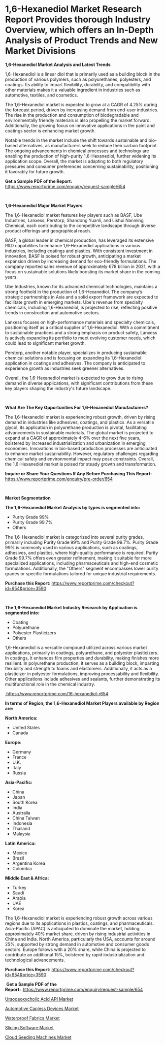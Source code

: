 <p><h1>1,6-Hexanediol Market Research Report Provides thorough Industry Overview, which offers an In-Depth Analysis of Product Trends and New Market Divisions</h1></p><p><strong>1,6-Hexanediol Market Analysis and Latest Trends</strong></p>
<p><p>1,6-Hexanediol is a linear diol that is primarily used as a building block in the production of various polymers, such as polyurethanes, polyesters, and coatings. Its ability to impart flexibility, durability, and compatibility with other materials makes it a valuable ingredient in industries such as automotive, textiles, and cosmetics.</p><p>The 1,6-Hexanediol market is expected to grow at a CAGR of 4.25% during the forecast period, driven by increasing demand from end-user industries. The rise in the production and consumption of biodegradable and environmentally friendly materials is also propelling the market forward. Additionally, the growing focus on innovative applications in the paint and coatings sector is enhancing market growth.</p><p>Notable trends in the market include the shift towards sustainable and bio-based alternatives, as manufacturers seek to reduce their carbon footprint. The ongoing advancements in chemical processes and technology are enabling the production of high-purity 1,6-Hexanediol, further widening its application scope. Overall, the market is adapting to both regulatory pressures and consumer preferences concerning sustainability, positioning it favorably for future growth.</p></p>
<p><strong>Get a Sample PDF of the Report:&nbsp;</strong> <a href="https://www.reportprime.com/enquiry/request-sample/654">https://www.reportprime.com/enquiry/request-sample/654</a></p>
<p>&nbsp;</p>
<p><strong>1,6-Hexanediol Major Market Players</strong></p>
<p><p>The 1,6-Hexanediol market features key players such as BASF, Ube Industries, Lanxess, Perstorp, Shandong Yuanli, and Lishui Nanming Chemical, each contributing to the competitive landscape through diverse product offerings and geographical reach.</p><p>BASF, a global leader in chemical production, has leveraged its extensive R&D capabilities to enhance 1,6-Hexanediol applications in various industries, including coatings and plastics. With consistent investment in innovation, BASF is poised for robust growth, anticipating a market expansion driven by increasing demand for eco-friendly formulations. The company reported sales revenue of approximately €78 billion in 2021, with a focus on sustainable solutions likely boosting its market share in the coming years.</p><p>Ube Industries, known for its advanced chemical technologies, maintains a strong foothold in the production of 1,6-Hexanediol. The company’s strategic partnerships in Asia and a solid export framework are expected to facilitate growth in emerging markets. Ube's revenue from specialty chemicals, including 1,6-Hexanediol, is projected to rise, reflecting positive trends in construction and automotive sectors.</p><p>Lanxess focuses on high-performance materials and specialty chemicals, positioning itself as a critical supplier of 1,6-Hexanediol. With a commitment to sustainable practices and a strong emphasis on product safety, Lanxess is actively expanding its portfolio to meet evolving customer needs, which could lead to significant market growth.</p><p>Perstorp, another notable player, specializes in producing sustainable chemical solutions and is focusing on expanding its 1,6-Hexanediol application in coatings and adhesives. The company is anticipated to experience growth as industries seek greener alternatives.</p><p>Overall, the 1,6-Hexanediol market is expected to grow due to rising demand in diverse applications, with significant contributions from these key players shaping the industry's future landscape.</p></p>
<p>&nbsp;</p>
<p><strong>What Are The Key Opportunities For 1,6-Hexanediol Manufacturers?</strong></p>
<p><p>The 1,6-Hexanediol market is experiencing robust growth, driven by rising demand in industries like adhesives, coatings, and plastics. As a versatile glycol, its application in polyurethane production is pivotal, facilitating advancements in sustainable materials. The global market is projected to expand at a CAGR of approximately 4-6% over the next five years, bolstered by increased industrialization and urbanization in emerging economies. Innovations in bio-based production processes are anticipated to enhance market sustainability. However, regulatory challenges regarding chemical safety and environmental impact may pose constraints. Overall, the 1,6-Hexanediol market is poised for steady growth and transformation.</p></p>
<p><strong>Inquire or Share Your Questions If Any Before Purchasing This Report:</strong> <a href="https://www.reportprime.com/enquiry/pre-order/654">https://www.reportprime.com/enquiry/pre-order/654</a></p>
<p>&nbsp;</p>
<p><strong>Market Segmentation</strong></p>
<p><strong>The 1,6-Hexanediol Market Analysis by types is segmented into:</strong></p>
<p><ul><li>Purity Grade 99%</li><li>Purity Grade 99.7%</li><li>Others</li></ul></p>
<p><p>The 1,6-Hexanediol market is categorized into several purity grades, primarily including Purity Grade 99% and Purity Grade 99.7%. Purity Grade 99% is commonly used in various applications, such as coatings, adhesives, and plastics, where high-quality performance is required. Purity Grade 99.7% offers even greater refinement, making it suitable for more specialized applications, including pharmaceuticals and high-end cosmetic formulations. Additionally, the "Others" segment encompasses lower purity grades or specific formulations tailored for unique industrial requirements.</p></p>
<p><strong>Purchase this Report:&nbsp;</strong><a href="https://www.reportprime.com/checkout?id=654&price=3590">https://www.reportprime.com/checkout?id=654&price=3590</a></p>
<p>&nbsp;</p>
<p><strong>The 1,6-Hexanediol Market Industry Research by Application is segmented into:</strong></p>
<p><ul><li>Coating</li><li>Polyurethane</li><li>Polyester Plasticizers</li><li>Others</li></ul></p>
<p><p>1,6-Hexanediol is a versatile compound utilized across various market applications, primarily in coatings, polyurethane, and polyester plasticizers. In coatings, it enhances film properties and durability, making finishes more resilient. In polyurethane production, it serves as a building block, imparting flexibility and strength to foams and elastomers. Additionally, it acts as a plasticizer in polyester formulations, improving processability and flexibility. Other applications include adhesives and sealants, further demonstrating its multifunctional role in the chemical industry.</p></p>
<p><a href="https://www.reportprime.com/16-hexanediol-r654">&nbsp;https://www.reportprime.com/16-hexanediol-r654</a></p>
<p><strong>In terms of Region, the 1,6-Hexanediol Market Players available by Region are:</strong></p>
<p>
    <p> <strong> North America: </strong>
        <ul>
            <li>United States</li>
            <li>Canada</li>
        </ul>
        </p> 
    <p> <strong> Europe: </strong>
        <ul>
            <li>Germany</li>
            <li>France</li>
            <li>U.K.</li>
            <li>Italy</li>
            <li>Russia</li>
        </ul>
        </p> 
    <p> <strong> Asia-Pacific: </strong>
        <ul>
            <li>China</li>
            <li>Japan</li>
            <li>South Korea</li>
            <li>India</li>
            <li>Australia</li>
            <li>China Taiwan</li>
            <li>Indonesia</li>
            <li>Thailand</li>
            <li>Malaysia</li>
        </ul>
        </p> 
    <p> <strong> Latin America: </strong>
        <ul>
            <li>Mexico</li>
            <li>Brazil</li>
            <li>Argentina Korea</li>
            <li>Colombia</li>
        </ul>
        </p> 
    <p> <strong> Middle East & Africa: </strong>
        <ul>
            <li>Turkey</li>
            <li>Saudi</li>
            <li>Arabia</li>
            <li>UAE</li>
            <li>Korea</li>
        </ul>
    </p>
    </p>
<p><p>The 1,6-Hexanediol market is experiencing robust growth across various regions due to its applications in plastics, coatings, and pharmaceuticals. Asia-Pacific (APAC) is anticipated to dominate the market, holding approximately 40% market share, driven by rising industrial activities in China and India. North America, particularly the USA, accounts for around 25%, supported by strong demand in automotive and consumer goods sectors. Europe follows with a 20% share, while China is projected to contribute an additional 15%, bolstered by rapid industrialization and technological advancements.</p></p>
<p><strong>Purchase this Report: </strong><a href="https://www.reportprime.com/checkout?id=654&price=3590">https://www.reportprime.com/checkout?id=654&price=3590</a></p>
<p>&nbsp;<strong>Get a Sample PDF of the Report:&nbsp;&nbsp;</strong><a href="https://www.reportprime.com/enquiry/request-sample/654">https://www.reportprime.com/enquiry/request-sample/654</a></p>
<p><strong></strong></p>
<p><p><a href="https://github.com/Krish2023na/Market-Research-Report-List-6/blob/main/ursodeoxycholic-acid-api-market.md">Ursodeoxycholic Acid API Market</a></p><p><a href="https://www.linkedin.com/pulse/automotive-capless-devices-market-share-size-trends-industry-yy5le?trackingId=kGC2yLZSRX60Y6K%2FmLRcfQ%3D%3D">Automotive Capless Devices Market</a></p><p><a href="https://github.com/RickHolmes3/Market-Research-Report-List-6/blob/main/waterproof-fabrics-market.md">Waterproof Fabrics Market</a></p><p><a href="https://medium.com/@eloisadavis1985/navigating-the-slicing-software-market-expert-analysis-and-market-forecast-for-period-from-2024-to-f88ab7f6942a">Slicing Software Market</a></p><p><a href="https://medium.com/@rhys_bevs91/global-perspectives-on-cloud-seeding-machines-market-trends-challenges-and-forecast-2024-2031-9f9b008d7bab">Cloud Seeding Machines Market</a></p></p>